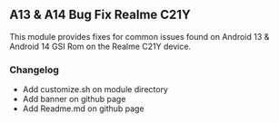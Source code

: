 ##  A13 & A14 Bug Fix Realme C21Y

This module provides fixes for common issues found on Android 13 & Android 14 GSI Rom on the Realme C21Y device. 

### Changelog

- Add customize.sh on module directory
- Add banner on github page
- Add Readme.md on github page